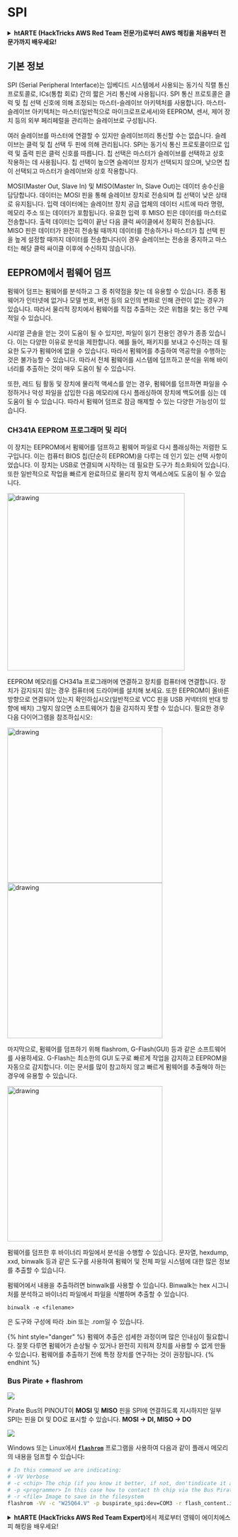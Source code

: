 # SPI

<details>

<summary><strong>htARTE (HackTricks AWS Red Team 전문가)로부터 AWS 해킹을 처음부터 전문가까지 배우세요!</strong></summary>

HackTricks를 지원하는 다른 방법:

- **회사가 HackTricks에 광고되길 원하거나 HackTricks를 PDF로 다운로드하고 싶다면** [**SUBSCRIPTION PLANS**](https://github.com/sponsors/carlospolop)를 확인하세요!
- [**공식 PEASS & HackTricks 스왜그**](https://peass.creator-spring.com)를 구매하세요
- [**The PEASS Family**](https://opensea.io/collection/the-peass-family)를 발견하세요, 당사의 독점 [**NFTs**](https://opensea.io/collection/the-peass-family) 컬렉션
- 💬 [**Discord 그룹**](https://discord.gg/hRep4RUj7f) 또는 [**텔레그램 그룹**](https://t.me/peass)에 **가입**하거나 **트위터** 🐦 [**@carlospolopm**](https://twitter.com/hacktricks\_live)를 **팔로우**하세요.
- **해킹 트릭을 공유하려면** [**HackTricks**](https://github.com/carlospolop/hacktricks) 및 [**HackTricks Cloud**](https://github.com/carlospolop/hacktricks-cloud) github 저장소로 PR을 제출하세요.

</details>

## 기본 정보

SPI (Serial Peripheral Interface)는 임베디드 시스템에서 사용되는 동기식 직렬 통신 프로토콜로, ICs(통합 회로) 간의 짧은 거리 통신에 사용됩니다. SPI 통신 프로토콜은 클럭 및 칩 선택 신호에 의해 조정되는 마스터-슬레이브 아키텍처를 사용합니다. 마스터-슬레이브 아키텍처는 마스터(일반적으로 마이크로프로세서)와 EEPROM, 센서, 제어 장치 등의 외부 페리페럴을 관리하는 슬레이브로 구성됩니다.

여러 슬레이브를 마스터에 연결할 수 있지만 슬레이브끼리 통신할 수는 없습니다. 슬레이브는 클럭 및 칩 선택 두 핀에 의해 관리됩니다. SPI는 동기식 통신 프로토콜이므로 입력 및 출력 핀은 클럭 신호를 따릅니다. 칩 선택은 마스터가 슬레이브를 선택하고 상호 작용하는 데 사용됩니다. 칩 선택이 높으면 슬레이브 장치가 선택되지 않으며, 낮으면 칩이 선택되고 마스터가 슬레이브와 상호 작용합니다.

MOSI(Master Out, Slave In) 및 MISO(Master In, Slave Out)는 데이터 송수신을 담당합니다. 데이터는 MOSI 핀을 통해 슬레이브 장치로 전송되며 칩 선택이 낮은 상태로 유지됩니다. 입력 데이터에는 슬레이브 장치 공급 업체의 데이터 시트에 따라 명령, 메모리 주소 또는 데이터가 포함됩니다. 유효한 입력 후 MISO 핀은 데이터를 마스터로 전송합니다. 출력 데이터는 입력이 끝난 다음 클럭 싸이클에서 정확히 전송됩니다. MISO 핀은 데이터가 완전히 전송될 때까지 데이터를 전송하거나 마스터가 칩 선택 핀을 높게 설정할 때까지 데이터를 전송합니다(이 경우 슬레이브는 전송을 중지하고 마스터는 해당 클럭 싸이클 이후에 수신하지 않습니다).

## EEPROM에서 펌웨어 덤프

펌웨어 덤프는 펌웨어를 분석하고 그 중 취약점을 찾는 데 유용할 수 있습니다. 종종 펌웨어가 인터넷에 없거나 모델 번호, 버전 등의 요인의 변화로 인해 관련이 없는 경우가 있습니다. 따라서 물리적 장치에서 펌웨어를 직접 추출하는 것은 위협을 찾는 동안 구체적일 수 있습니다.

시리얼 콘솔을 얻는 것이 도움이 될 수 있지만, 파일이 읽기 전용인 경우가 종종 있습니다. 이는 다양한 이유로 분석을 제한합니다. 예를 들어, 패키지를 보내고 수신하는 데 필요한 도구가 펌웨어에 없을 수 있습니다. 따라서 펌웨어를 추출하여 역공학을 수행하는 것은 불가능할 수 있습니다. 따라서 전체 펌웨어를 시스템에 덤프하고 분석을 위해 바이너리를 추출하는 것이 매우 도움이 될 수 있습니다.

또한, 레드 팀 활동 및 장치에 물리적 액세스를 얻는 경우, 펌웨어를 덤프하면 파일을 수정하거나 악성 파일을 삽입한 다음 메모리에 다시 플래싱하여 장치에 백도어를 심는 데 도움이 될 수 있습니다. 따라서 펌웨어 덤프로 잠금 해제할 수 있는 다양한 가능성이 있습니다.

### CH341A EEPROM 프로그래머 및 리더

이 장치는 EEPROM에서 펌웨어를 덤프하고 펌웨어 파일로 다시 플래싱하는 저렴한 도구입니다. 이는 컴퓨터 BIOS 칩(단순히 EEPROM)을 다루는 데 인기 있는 선택 사항이었습니다. 이 장치는 USB로 연결되며 시작하는 데 필요한 도구가 최소화되어 있습니다. 또한 일반적으로 작업을 빠르게 완료하므로 물리적 장치 액세스에도 도움이 될 수 있습니다.

<img src="../../.gitbook/assets/board_image_ch341a.jpg" alt="drawing" width="400" align="center"/>

EEPROM 메모리를 CH341a 프로그래머에 연결하고 장치를 컴퓨터에 연결합니다. 장치가 감지되지 않는 경우 컴퓨터에 드라이버를 설치해 보세요. 또한 EEPROM이 올바른 방향으로 연결되어 있는지 확인하십시오(일반적으로 VCC 핀을 USB 커넥터의 반대 방향에 배치) 그렇지 않으면 소프트웨어가 칩을 감지하지 못할 수 있습니다. 필요한 경우 다음 다이어그램을 참조하십시오:

<img src="../../.gitbook/assets/connect_wires_ch341a.jpg" alt="drawing" width="350"/>

<img src="../../.gitbook/assets/eeprom_plugged_ch341a.jpg" alt="drawing" width="350"/>

마지막으로, 펌웨어를 덤프하기 위해 flashrom, G-Flash(GUI) 등과 같은 소프트웨어를 사용하세요. G-Flash는 최소한의 GUI 도구로 빠르게 작업을 감지하고 EEPROM을 자동으로 감지합니다. 이는 문서를 많이 참고하지 않고 빠르게 펌웨어를 추출해야 하는 경우에 유용할 수 있습니다.

<img src="../../.gitbook/assets/connected_status_ch341a.jpg" alt="drawing" width="350"/>

펌웨어를 덤프한 후 바이너리 파일에서 분석을 수행할 수 있습니다. 문자열, hexdump, xxd, binwalk 등과 같은 도구를 사용하여 펌웨어 및 전체 파일 시스템에 대한 많은 정보를 추출할 수 있습니다.

펌웨어에서 내용을 추출하려면 binwalk를 사용할 수 있습니다. Binwalk는 hex 시그니처를 분석하고 바이너리 파일에서 파일을 식별하며 추출할 수 있습니다.
```
binwalk -e <filename>
```
<filename>은 도구와 구성에 따라 .bin 또는 .rom일 수 있습니다.

{% hint style="danger" %} 펌웨어 추출은 섬세한 과정이며 많은 인내심이 필요합니다. 잘못 다루면 펌웨어가 손상될 수 있거나 완전히 지워져 장치를 사용할 수 없게 만들 수 있습니다. 펌웨어를 추출하기 전에 특정 장치를 연구하는 것이 권장됩니다. {% endhint %}

### Bus Pirate + flashrom

![](<../../.gitbook/assets/image (907).png>)

Pirate Bus의 PINOUT이 **MOSI** 및 **MISO** 핀을 SPI에 연결하도록 지시하지만 일부 SPI는 핀을 DI 및 DO로 표시할 수 있습니다. **MOSI -> DI, MISO -> DO**

![](<../../.gitbook/assets/image (357).png>)

Windows 또는 Linux에서 [**`flashrom`**](https://www.flashrom.org/Flashrom) 프로그램을 사용하여 다음과 같이 플래시 메모리의 내용을 덤프할 수 있습니다:
```bash
# In this command we are indicating:
# -VV Verbose
# -c <chip> The chip (if you know it better, if not, don'tindicate it and the program might be able to find it)
# -p <programmer> In this case how to contact th chip via the Bus Pirate
# -r <file> Image to save in the filesystem
flashrom -VV -c "W25Q64.V" -p buspirate_spi:dev=COM3 -r flash_content.img
```
<details>

<summary><strong>htARTE (HackTricks AWS Red Team Expert)</strong>에서 제로부터 영웨이 에이치에스피 해킹을 배우세요!</summary>

다른 방법으로 HackTricks를 지원하는 방법:

* **회사를 HackTricks에서 광고하거나 HackTricks를 PDF로 다운로드**하고 싶다면 [**SUBSCRIPTION PLANS**](https://github.com/sponsors/carlospolop)를 확인하세요!
* [**공식 PEASS & HackTricks 스왜그**](https://peass.creator-spring.com)를 구매하세요
* [**The PEASS Family**](https://opensea.io/collection/the-peass-family)를 발견하세요, 당사의 독점 [**NFTs**](https://opensea.io/collection/the-peass-family) 컬렉션
* 💬 [**Discord 그룹**](https://discord.gg/hRep4RUj7f) 또는 [**텔레그램 그룹**](https://t.me/peass)에 **가입**하거나 **트위터** 🐦 [**@carlospolopm**](https://twitter.com/hacktricks\_live)에서 **팔로우**하세요.
* **HackTricks** 및 **HackTricks Cloud** github 저장소에 PR을 제출하여 **해킹 트릭을 공유**하세요.

</details>

